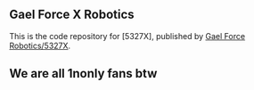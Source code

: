 ## Gael Force X Robotics 
This is the code repository for [5327X], published by [Gael Force Robotics/5327X](https://gaelforcerobotics.github.io/). 

## We are all 1nonly fans btw 



